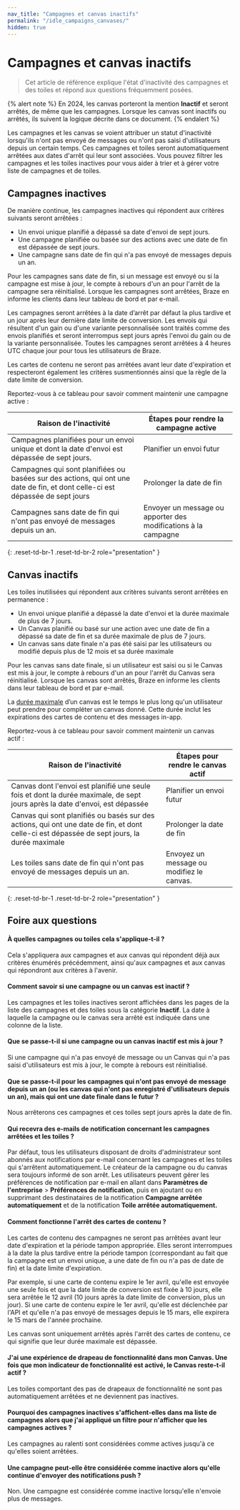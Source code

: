 ```yaml
---
nav_title: "Campagnes et canvas inactifs"
permalink: "/idle_campaigns_canvases/"
hidden: true
---
```


# Campagnes et canvas inactifs

> Cet article de référence explique l'état d'inactivité des campagnes et des toiles et répond aux questions fréquemment posées.

{% alert note %}
En 2024, les canvas porteront la mention **Inactif** et seront arrêtés, de même que les campagnes. Lorsque les canvas sont inactifs ou arrêtés, ils suivent la logique décrite dans ce document.
{% endalert %}

Les campagnes et les canvas se voient attribuer un statut d'inactivité lorsqu'ils n'ont pas envoyé de messages ou n'ont pas saisi d'utilisateurs depuis un certain temps. Ces campagnes et toiles seront automatiquement arrêtées aux dates d'arrêt qui leur sont associées. Vous pouvez filtrer les campagnes et les toiles inactives pour vous aider à trier et à gérer votre liste de campagnes et de toiles.

## Campagnes inactives

De manière continue, les campagnes inactives qui répondent aux critères suivants seront arrêtées :
 
- Un envoi unique planifié a dépassé sa date d'envoi de sept jours.
- Une campagne planifiée ou basée sur des actions avec une date de fin est dépassée de sept jours.
- Une campagne sans date de fin qui n'a pas envoyé de messages depuis un an.

Pour les campagnes sans date de fin, si un message est envoyé ou si la campagne est mise à jour, le compte à rebours d'un an pour l'arrêt de la campagne sera réinitialisé. Lorsque les campagnes sont arrêtées, Braze en informe les clients dans leur tableau de bord et par e-mail.

Les campagnes seront arrêtées à la date d’arrêt par défaut la plus tardive et un jour après leur dernière date limite de conversion. Les envois qui résultent d'un gain ou d'une variante personnalisée sont traités comme des envois planifiés et seront interrompus sept jours après l'envoi du gain ou de la variante personnalisée. Toutes les campagnes seront arrêtées à 4 heures UTC chaque jour pour tous les utilisateurs de Braze.

Les cartes de contenu ne seront pas arrêtées avant leur date d'expiration et respecteront également les critères susmentionnés ainsi que la règle de la date limite de conversion.

Reportez-vous à ce tableau pour savoir comment maintenir une campagne active :

| Raison de l'inactivité                                                                              | Étapes pour rendre la campagne active                     |
|-----------------------------------------------------------------------------------------------------|---------------------------------------------------|
| Campagnes planifiées pour un envoi unique et dont la date d'envoi est dépassée de sept jours.                 | Planifier un envoi futur                            |
| Campagnes qui sont planifiées ou basées sur des actions, qui ont une date de fin, et dont celle-ci est dépassée de sept jours | Prolonger la date de fin                               |
| Campagnes sans date de fin qui n'ont pas envoyé de messages depuis un an.                                | Envoyer un message ou apporter des modifications à la campagne |
{: .reset-td-br-1 .reset-td-br-2 role="presentation" }

## Canvas inactifs

Les toiles inutilisées qui répondent aux critères suivants seront arrêtées en permanence :

- Un envoi unique planifié a dépassé la date d'envoi et la durée maximale de plus de 7 jours.
- Un Canvas planifié ou basé sur une action avec une date de fin a dépassé sa date de fin et sa durée maximale de plus de 7 jours.
- Un canvas sans date finale n'a pas été saisi par les utilisateurs ou modifié depuis plus de 12 mois et sa durée maximale

Pour les canvas sans date finale, si un utilisateur est saisi ou si le Canvas est mis à jour, le compte à rebours d'un an pour l'arrêt du Canvas sera réinitialisé. Lorsque les canvas sont arrêtés, Braze en informe les clients dans leur tableau de bord et par e-mail.

La [durée maximale]({{site.baseurl}}/user_guide/engagement_tools/canvas/create_a_canvas/create_a_canvas/) d’un canvas est le temps le plus long qu'un utilisateur peut prendre pour compléter un canvas donné. Cette durée inclut les expirations des cartes de contenu et des messages in-app.

Reportez-vous à ce tableau pour savoir comment maintenir un canvas actif :

| Raison de l'inactivité                                                                                                  | Étapes pour rendre le canvas actif                     |
|-------------------------------------------------------------------------------------------------------------------------|-------------------------------------------------|
| Canvas dont l'envoi est planifié une seule fois et dont la durée maximale, de sept jours après la date d'envoi, est dépassée                 | Planifier un envoi futur                          |
| Canvas qui sont planifiés ou basés sur des actions, qui ont une date de fin, et dont celle-ci est dépassée de sept jours, la durée maximale | Prolonger la date de fin                             |
| Les toiles sans date de fin qui n'ont pas envoyé de messages depuis un an.                                                      | Envoyez un message ou modifiez le canvas. |
{: .reset-td-br-1 .reset-td-br-2 role="presentation" }

## Foire aux questions

#### À quelles campagnes ou toiles cela s'applique-t-il ?

Cela s'appliquera aux campagnes et aux canvas qui répondent déjà aux critères énumérés précédemment, ainsi qu'aux campagnes et aux canvas qui répondront aux critères à l'avenir.

#### Comment savoir si une campagne ou un canvas est inactif ?

Les campagnes et les toiles inactives seront affichées dans les pages de la liste des campagnes et des toiles sous la catégorie **Inactif**. La date à laquelle la campagne ou le canvas sera arrêté est indiquée dans une colonne de la liste.

#### Que se passe-t-il si une campagne ou un canvas inactif est mis à jour ?

Si une campagne qui n'a pas envoyé de message ou un Canvas qui n'a pas saisi d'utilisateurs est mis à jour, le compte à rebours est réinitialisé.

#### Que se passe-t-il pour les campagnes qui n'ont pas envoyé de message depuis un an (ou les canvas qui n'ont pas enregistré d'utilisateurs depuis un an), mais qui ont une date finale dans le futur ?

Nous arrêterons ces campagnes et ces toiles sept jours après la date de fin.

#### Qui recevra des e-mails de notification concernant les campagnes arrêtées et les toiles ?

Par défaut, tous les utilisateurs disposant de droits d'administrateur sont abonnés aux notifications par e-mail concernant les campagnes et les toiles qui s'arrêtent automatiquement. Le créateur de la campagne ou du canvas sera toujours informé de son arrêt. Les utilisateurs peuvent gérer les préférences de notification par e-mail en allant dans **Paramètres de l'entreprise** > **Préférences de notification**, puis en ajoutant ou en supprimant des destinataires de la notification **Campagne arrêtée automatiquement** et de la notification **Toile arrêtée automatiquement.**

#### Comment fonctionne l'arrêt des cartes de contenu ?

Les cartes de contenu des campagnes ne seront pas arrêtées avant leur date d'expiration et la période tampon appropriée. Elles seront interrompues à la date la plus tardive entre la période tampon (correspondant au fait que la campagne est un envoi unique, a une date de fin ou n'a pas de date de fin) et la date limite d'expiration. 

Par exemple, si une carte de contenu expire le 1er avril, qu'elle est envoyée une seule fois et que la date limite de conversion est fixée à 10 jours, elle sera arrêtée le 12 avril (10 jours après la date limite de conversion, plus un jour). Si une carte de contenu expire le 1er avril, qu'elle est déclenchée par l'API et qu'elle n'a pas envoyé de messages depuis le 15 mars, elle expirera le 15 mars de l'année prochaine.

Les canvas sont uniquement arrêtés après l'arrêt des cartes de contenu, ce qui signifie que leur durée maximale est dépassée.

#### J'ai une expérience de drapeau de fonctionnalité dans mon Canvas. Une fois que mon indicateur de fonctionnalité est activé, le Canvas reste-t-il actif ?

Les toiles comportant des pas de drapeaux de fonctionnalité ne sont pas automatiquement arrêtées et ne deviennent pas inactives.

#### Pourquoi des campagnes inactives s'affichent-elles dans ma liste de campagnes alors que j'ai appliqué un filtre pour n'afficher que les campagnes actives ?

Les campagnes au ralenti sont considérées comme actives jusqu'à ce qu'elles soient arrêtées.

#### Une campagne peut-elle être considérée comme inactive alors qu'elle continue d'envoyer des notifications push ?

Non. Une campagne est considérée comme inactive lorsqu'elle n'envoie plus de messages. 